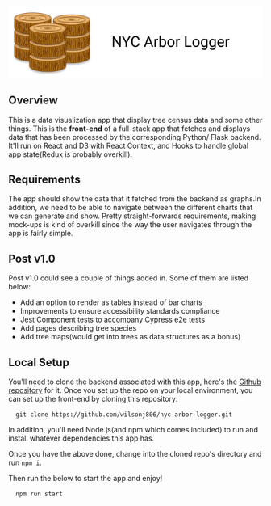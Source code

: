![NYC Arbor Logger Banner](./img/banner.png)
## Overview
This is a data visualization app that display tree census data and some other things. This is the **front-end** of a full-stack app that fetches and displays data that has been processed by the corresponding Python/ Flask backend. It'll run on React and D3 with React Context, and Hooks to handle global app state(Redux is probably overkill).

## Requirements
The app should show the data that it fetched from the backend as graphs.In addition, we need to be able to navigate between the different charts that we can generate and show. Pretty straight-forwards requirements, making mock-ups is kind of overkill since the way the user navigates through the app is fairly simple.

## Post v1.0
Post v1.0 could see a couple of things added in. Some of them are listed below:
- Add an option to render as tables instead of bar charts
- Improvements to ensure accessibility standards compliance
- Jest Component tests to accompany Cypress e2e tests
- Add pages describing tree species
- Add tree maps(would get into trees as data structures as a bonus)

## Local Setup
You'll need to clone the backend associated with this app, here's the [Github repository](https://github.com/wilsonj806/nyc-tree-data-fetcher) for it. Once you set up the repo on your local environment, you can set up the front-end by cloning this repository:
```
  git clone https://github.com/wilsonj806/nyc-arbor-logger.git
```
In addition, you'll need Node.js(and npm which comes included) to run and install whatever dependencies this app has.

Once you have the above done, change into the cloned repo's directory and run `npm i`.

Then run the below to start the app and enjoy!
```
  npm run start
```